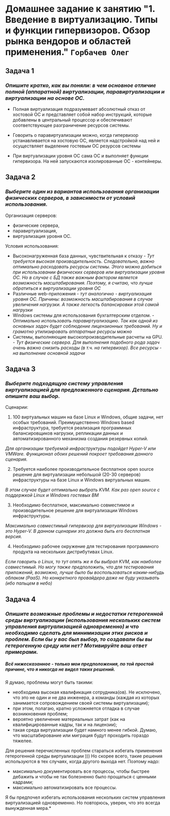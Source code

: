 # Домашнее задание к занятию "1. Введение в виртуализацию. Типы и функции гипервизоров. Обзор рынка вендоров и областей применения." `Горбачев Олег`

## Задача 1

### *Опишите кратко, как вы поняли: в чем основное отличие полной (аппаратной) виртуализации, паравиртуализации и виртуализации на основе ОС.*

* Полная виртуализация подразумевает абсолютный отказ от хостовой ОС и представляет собой набор инструкций, которые добавлены в центральный процессор и обеспечивают соответствующее разграничение ресурсов системы.

* Говорить о паравиртуализации можно, когда гипервизор устанавливается на хостовую ОС, является надстройкой над ней и осуществляет выделение гостевым ОС резурсов системы

* При виртуализации уровня ОС сама ОС и выполняет функции гипервизора. На ней запускаются изолированные ОС - контейнеры.

## Задача 2

### *Выберите один из вариантов использования организации физических серверов, в зависимости от условий использования.*

Организация серверов:
- физические сервера, 
- паравиртуализация,
- виртуализация уровня ОС.

Условия использования:
- Высоконагруженная база данных, чувствительная к отказу - *Тут требуется высокая производительность. Следовательно, важно оптимально расходовать ресурсы системы. Этого можно добиться при использовании физических серверов или виртуализации уровня ОС. Но в случае с БД также важным фактором является возможность масштабирования. Поэтому, я считаю, что лучше обратиться к виртуализации уровня ОС*
- Различные web-приложения - *тут аналогично - виртуализация уровня ОС. Причины: возможность масштабирования в случае увеличения нагрузки. А также легкость балансировки этой самой нагрузки*
- Windows системы для использования бухгалтерским отделом. - *Оптимально использовать паравиртуализацию. Так как одной из основных задач будет соблюдение лицензионных требований. Ну и грамотно утилизировать аппаратные ресурсы можно*
- Системы, выполняющие высокопроизводительные расчеты на GPU. - *Тут физические сервера. Для выполнения подобного рода задач очень важно снизить расходы (в т.ч. на гипервизор). Все ресурсы - на выполнение основной задачи*

## Задача 3

### *Выберите подходящую систему управления виртуализацией для предложенного сценария. Детально опишите ваш выбор.*

Сценарии:

1. 100 виртуальных машин на базе Linux и Windows, общие задачи, нет особых требований. Преимущественно Windows based инфраструктура, требуется реализация программных балансировщиков нагрузки, репликации данных и автоматизированного механизма создания резервных копий.

*Для организации требуемой инфраструктуры подойдет Hyper-V или VMWare. Функционал обоих решений покроет требования данного сценария.*

2. Требуется наиболее производительное бесплатное open source решение для виртуализации небольшой (20-30 серверов) инфраструктуры на базе Linux и Windows виртуальных машин.

*В этом случае будет оптимально выбрать KVM. Как раз open source с поддержкой Linux и Windows гостевых ВМ*

3. Необходимо бесплатное, максимально совместимое и производительное решение для виртуализации Windows инфраструктуры.

*Максимально совместимый гипервизор для виртуализации Windows - это Hyper-V. В данном сценарии это должна быть его бесплатная версия.*

4. Необходимо рабочее окружение для тестирования программного продукта на нескольких дистрибутивах Linux.

*Если говорить о Linux, то тут опять же я бы выбрал KVM, как наиболее совместимый. 
Но могу также предположить, что для тестирования приложений, возможно, лучше было бы воспользоваться каким-нибудь облаком (PaaS). Но конкретного провайдера даже не буду указывать (ибо пальцем в небо)*

## Задача 4

### *Опишите возможные проблемы и недостатки гетерогенной среды виртуализации (использования нескольких систем управления виртуализацией одновременно) и что необходимо сделать для минимизации этих рисков и проблем. Если бы у вас был выбор, то создавали бы вы гетерогенную среду или нет? Мотивируйте ваш ответ примерами.*

##### Всё нижесказанное - только мои предположения, по той простой причине, что я никогда не видел таких решений. #####
Я думаю, проблемы могут быть такими:
- необходима высокая квалификация сотрудника(ов). Не исключено, что это не один и не два инженера, а команды (каждая из которых занимается сопровождением своей системы виртуализации);
- при этом, полагаю, кратно усложняется отладка в случае возникновения проблем;
- вероятно увеличение материальных затрат (как на квалифицированные кадры, так и на лицензии);
- такая среда виртуализации будет намного менее гибкой. Думаю, что масштабирование или миграция будут проходить гораздо тяжелее.

Для решения перечисленных проблем стараться избегать применения гетерогенной среды виртуализации )))
Но скорее всего, такие решения используются в тех случаях, когда другого выхода нет. Поэтому надо:
- максимально документировать все процессы, чтобы быстрее дебажить и чтобы не так болезненно было прощаться с ценными кадрами;
- максимально автоматизировать все процессы.

Я бы предпочел избегать использования нескольких систем управления виртуализацией одновременно. Но повторюсь, уверен, что это всегда вынужденная мера.*
